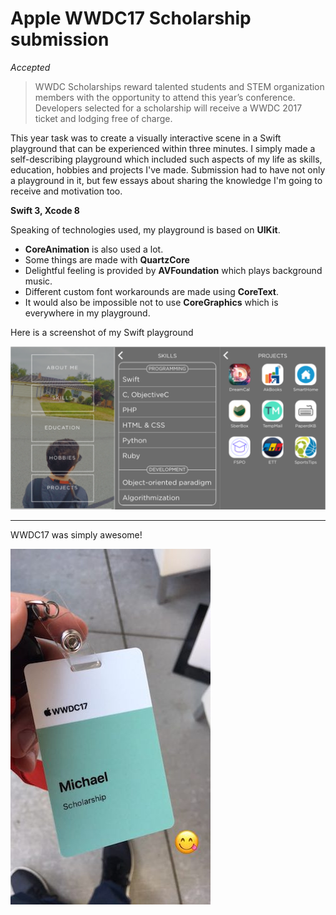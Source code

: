 # Apple WWDC17 Scholarship submission

*Accepted*

> WWDC Scholarships reward talented students and STEM organization members with the opportunity to attend this year’s conference. Developers selected for a scholarship will receive a WWDC 2017 ticket and lodging free of charge.

This year task was to create a visually interactive scene in a Swift playground that can be experienced within three minutes.
I simply made a self-describing playground which included such aspects of my life as skills, education, hobbies and projects I've made.
Submission had to have not only a playground in it, but few essays about sharing the knowledge I'm going to receive and motivation too.

**Swift 3, Xcode 8**

Speaking of technologies used, my playground is based on **UIKit**.
* **CoreAnimation** is also used a lot.
* Some things are made with **QuartzCore**
* Delightful feeling is provided by **AVFoundation** which plays background music.
* Different custom font workarounds are made using **CoreText**.
* It would also be impossible not to use **CoreGraphics** which is everywhere in my playground.

Here is a screenshot of my Swift playground

![Playground Screenshot](scr.png)

---

WWDC17 was simply awesome!

![badge](badge.jpeg)
